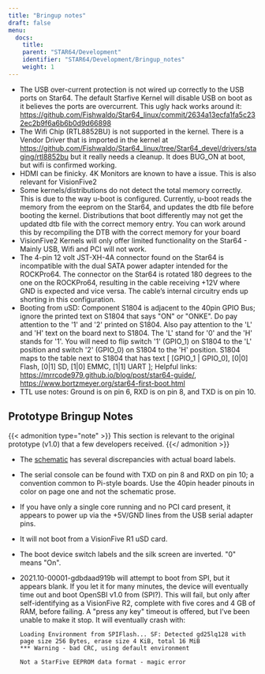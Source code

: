 ```yaml
---
title: "Bringup notes"
draft: false
menu:
  docs:
    title:
    parent: "STAR64/Development"
    identifier: "STAR64/Development/Bringup_notes"
    weight: 1
---
```


* The USB over-current protection is not wired up correctly to the USB ports on Star64. The default Starfive Kernel will disable USB on boot as it believes the ports are overcurrent. This ugly hack works around it: https://github.com/Fishwaldo/Star64_linux/commit/2634a13ecfa1fa5c232ec2b9f6a6b6b0d9d66898
* The Wifi Chip (RTL8852BU) is not supported in the kernel. There is a Vendor Driver that is imported in the kernel at https://github.com/Fishwaldo/Star64_linux/tree/Star64_devel/drivers/staging/rtl8852bu but it really needs a cleanup. It does BUG_ON at boot, but wifi is confirmed working. 
* HDMI can be finicky. 4K Monitors are known to have a issue. This is also relevant for VisionFive2
* Some kernels/distributions do not detect the total memory correctly. This is due to the way u-boot is configured. Currently, u-boot reads the memory from the eeprom on the Star64, and updates the dtb file before booting the kernel. Distributions that boot differently may not get the updated dtb file with the correct memory entry. You can work around this by recompiling the DTB with the correct memory for your board
* VisionFive2 Kernels will only offer limited functionality on the Star64 - Mainly USB, Wifi and PCI will not work.
* The 4-pin 12 volt JST-XH-4A connector found on the Star64 is incompatible with the dual SATA power adapter intended for the ROCKPro64. The connector on the Star64 is rotated 180 degrees to the one on the ROCKPro64, resulting in the cable receiving +12V where GND is expected and vice versa. The cable’s internal circuitry ends up shorting in this configuration.
* Booting from uSD: Component S1804 is adjacent to the 40pin GPIO Bus; ignore the printed text on S1804 that says "ON" or "ONKE". Do pay attention to the '1' and '2' printed on S1804. Also pay attention to the 'L' and 'H' text on the board next to S1804. The 'L' stand for '0' and the 'H' stands for '1'. You will need to flip switch '1' (GPIO_1) on S1804 to the 'L' position and switch '2' (GPIO_0) on S1804 to the 'H' position. S1804 maps to the table next to S1804 that has text [ [GPIO_1 | GPIO_0], [0|0] Flash, [0|1] SD, [1|0] EMMC, [1|1] UART ]; Helpful links: https://mrrcode979.github.io/blog/post/star64-guide/, https://www.bortzmeyer.org/star64-first-boot.html
* TTL use notes: Ground is on pin 6, RXD is on pin 8, and TXD is on pin 10.

## Prototype Bringup Notes

{{< admonition type="note" >}}
 This section is relevant to the original prototype (v1.0) that a few developers received. 
{{</ admonition >}}

* The [schematic](https://files.pine64.org/doc/star64/Star64_Schematic_V1.0_20220721.pdf) has several discrepancies with actual board labels.
* The serial console can be found with TXD on pin 8 and RXD on pin 10; a convention common to Pi-style boards. Use the 40pin header pinouts in color on page one and not the schematic prose.
* If you have only a single core running and no PCI card present, it appears to power up via the +5V/GND lines from the USB serial adapter pins.
* It will not boot from a VisionFive R1 uSD card.
* The boot device switch labels and the silk screen are inverted. "0" means "On".
* 2021.10-00001-gdbdaad919b will attempt to boot from SPI, but it appears blank. If you let it for many minutes, the device will eventually time out and boot OpenSBI v1.0  from (SPI?). This will fail, but only after self-identifying as a VisionFive R2, complete with five cores and 4 GB of RAM, before failing. A "press any key" timeout is offered, but I’ve been unable to make it stop. It will eventually crash with:

  ```
  Loading Environment from SPIFlash... SF: Detected gd25lq128 with page size 256 Bytes, erase size 4 KiB, total 16 MiB
  *** Warning - bad CRC, using default environment
   
  Not a StarFive EEPROM data format - magic error
  ```
